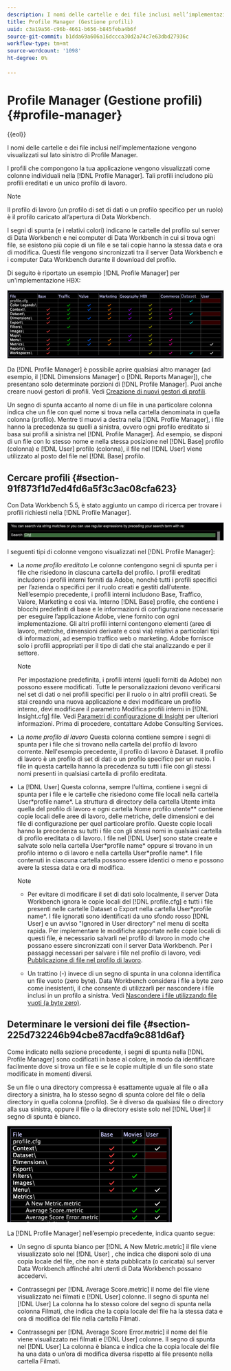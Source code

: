 ```yaml
---
description: I nomi delle cartelle e dei file inclusi nell’implementazione vengono visualizzati sul lato sinistro di Profile Manager.
title: Profile Manager (Gestione profili)
uuid: c3a19a56-c96b-4661-b656-b845feba4b6f
source-git-commit: b1dda69a606a16dccca30d2a74c7e63dbd27936c
workflow-type: tm+mt
source-wordcount: '1098'
ht-degree: 0%

---
```



# Profile Manager (Gestione profili) {#profile-manager}

{{eol}}

I nomi delle cartelle e dei file inclusi nell’implementazione vengono visualizzati sul lato sinistro di Profile Manager.

I profili che compongono la tua applicazione vengono visualizzati come colonne individuali nella [!DNL Profile Manager]. Tali profili includono più profili ereditati e un unico profilo di lavoro.

>[!NOTE]
>
>Il profilo di lavoro (un profilo di set di dati o un profilo specifico per un ruolo) è il profilo caricato all’apertura di Data Workbench.

I segni di spunta (e i relativi colori) indicano le cartelle del profilo sul server di Data Workbench e nei computer di Data Workbench in cui si trova ogni file, se esistono più copie di un file e se tali copie hanno la stessa data e ora di modifica. Questi file vengono sincronizzati tra il server Data Workbench e i computer Data Workbench durante il download del profilo.

Di seguito è riportato un esempio [!DNL Profile Manager] per un&#39;implementazione HBX:

![](assets/client-prof.png)

Da [!DNL Profile Manager] è possibile aprire qualsiasi altro manager (ad esempio, il [!DNL Dimensions Manager] o [!DNL Reports Manager]), che presentano solo determinate porzioni di [!DNL Profile Manager]. Puoi anche creare nuovi gestori di profili. Vedi [Creazione di nuovi gestori di profili](../../../../home/c-get-started/c-intf-anlys-ftrs/c-cstm-prof-files-mgrs/c-new-prof-mgrs.md#concept-0021e006523e4d538aaa16322731d9d3).

Un segno di spunta accanto al nome di un file in una particolare colonna indica che un file con quel nome si trova nella cartella denominata in quella colonna (profilo). Mentre ti muovi a destra nella [!DNL Profile Manager], i file hanno la precedenza su quelli a sinistra, ovvero ogni profilo ereditato si basa sui profili a sinistra nel [!DNL Profile Manager]. Ad esempio, se disponi di un file con lo stesso nome e nella stessa posizione nel [!DNL Base] profilo (colonna) e [!DNL User] profilo (colonna), il file nel [!DNL User] viene utilizzato al posto del file nel [!DNL Base] profilo.

## Cercare profili {#section-91f873f1d7ed4fd6a5f3c3ac08cfa623}

Con Data Workbench 5.5, è stato aggiunto un campo di ricerca per trovare i profili richiesti nella [!DNL Profile Manager].

![](assets/client-prof2.png)

I seguenti tipi di colonne vengono visualizzati nel [!DNL Profile Manager]:

* La *nome profilo ereditato* Le colonne contengono segni di spunta per i file che risiedono in ciascuna cartella del profilo. I profili ereditati includono i profili interni forniti da Adobe, nonché tutti i profili specifici per l’azienda o specifici per il ruolo creati e gestiti dall’utente. Nell’esempio precedente, i profili interni includono Base, Traffico, Valore, Marketing e così via. Interno [!DNL Base] profile, che contiene i blocchi predefiniti di base e le informazioni di configurazione necessarie per eseguire l’applicazione Adobe, viene fornito con ogni implementazione. Gli altri profili interni contengono elementi (aree di lavoro, metriche, dimensioni derivate e così via) relativi a particolari tipi di informazioni, ad esempio traffico web o marketing. Adobe fornisce solo i profili appropriati per il tipo di dati che stai analizzando e per il settore.

   >[!NOTE]
   >
   >Per impostazione predefinita, i profili interni (quelli forniti da Adobe) non possono essere modificati. Tutte le personalizzazioni devono verificarsi nel set di dati o nei profili specifici per il ruolo o in altri profili creati. Se stai creando una nuova applicazione e devi modificare un profilo interno, devi modificare il parametro Modifica profili interni in [!DNL Insight.cfg] file. Vedi [Parametri di configurazione di Insight](../../../../home/c-get-started/c-insght-config-param.md#concept-14da97d0756348e885c08ca9e866074b) per ulteriori informazioni. Prima di procedere, contattare Adobe Consulting Services.

* La *nome profilo di lavoro* Questa colonna contiene sempre i segni di spunta per i file che si trovano nella cartella del profilo di lavoro corrente. Nell&#39;esempio precedente, il profilo di lavoro è Dataset. Il profilo di lavoro è un profilo di set di dati o un profilo specifico per un ruolo. I file in questa cartella hanno la precedenza su tutti i file con gli stessi nomi presenti in qualsiasi cartella di profilo ereditata.
* La [!DNL User] Questa colonna, sempre l&#39;ultima, contiene i segni di spunta per i file e le cartelle che risiedono come file locali nella cartella User\*profile name*. La struttura di directory della cartella Utente imita quella del profilo di lavoro e ogni cartella Nome profilo utente\** contiene copie locali delle aree di lavoro, delle metriche, delle dimensioni e dei file di configurazione per quel particolare profilo. Queste copie locali hanno la precedenza su tutti i file con gli stessi nomi in qualsiasi cartella di profilo ereditata o di lavoro. I file nel [!DNL User] sono state create e salvate solo nella cartella User\*profile name* oppure si trovano in un profilo interno o di lavoro e nella cartella User\*profile name*. I file contenuti in ciascuna cartella possono essere identici o meno e possono avere la stessa data e ora di modifica.

   >[!NOTE]
   >
   >
   >    
   >    
   >    * Per evitare di modificare il set di dati solo localmente, il server Data Workbench ignora le copie locali del [!DNL profile.cfg] e tutti i file presenti nelle cartelle Dataset o Export nella cartella User\*profile name*. I file ignorati sono identificati da uno sfondo rosso [!DNL User] e un avviso &quot;Ignored in User directory&quot; nel menu di scelta rapida. Per implementare le modifiche apportate nelle copie locali di questi file, è necessario salvarli nel profilo di lavoro in modo che possano essere sincronizzati con il server Data Workbench. Per i passaggi necessari per salvare i file nel profilo di lavoro, vedi [Pubblicazione di file nel profilo di lavoro](../../../../home/c-get-started/c-admin-intrf/c-prof-mgr/t-pub-files-wkg-prof.md#task-a0106e010c834d16bd60eef4721b6af9).
   >    
   >    * Un trattino (-) invece di un segno di spunta in una colonna identifica un file vuoto (zero byte). Data Workbench considera i file a byte zero come inesistenti, il che consente di utilizzarli per nascondere i file inclusi in un profilo a sinistra. Vedi [Nascondere i file utilizzando file vuoti (a byte zero)](../../../../home/c-get-started/c-admin-intrf/c-prof-mgr/c-empty-files.md#concept-e776fac9e5904bed8c13b9d5eb17c491).


## Determinare le versioni dei file {#section-225d732246b94cbe87acdfa9c881d6af}

Come indicato nella sezione precedente, i segni di spunta nella [!DNL Profile Manager] sono codificati in base al colore, in modo da identificare facilmente dove si trova un file e se le copie multiple di un file sono state modificate in momenti diversi.

Se un file o una directory compressa è esattamente uguale al file o alla directory a sinistra, ha lo stesso segno di spunta colore del file o della directory in quella colonna (profilo). Se è diverso da qualsiasi file o directory alla sua sinistra, oppure il file o la directory esiste solo nel [!DNL User] il segno di spunta è bianco.

![](assets/vis_ProfMgr_LocalFiles.png)

La [!DNL Profile Manager] nell’esempio precedente, indica quanto segue:

* Un segno di spunta bianco per [!DNL A New Metric.metric] il file viene visualizzato solo nel [!DNL User] , che indica che disponi solo di una copia locale del file, che non è stata pubblicata (o caricata) sul server Data Workbench affinché altri utenti di Data Workbench possano accedervi.

* Contrassegni per [!DNL Average Score.metric] il nome del file viene visualizzato nei filmati e [!DNL User] colonne. Il segno di spunta nel [!DNL User] La colonna ha lo stesso colore del segno di spunta nella colonna Filmati, che indica che la copia locale del file ha la stessa data e ora di modifica del file nella cartella Filmati.

* Contrassegni per [!DNL Average Score Error.metric] il nome del file viene visualizzato nei filmati e [!DNL User] colonne. Il segno di spunta nel [!DNL User] La colonna è bianca e indica che la copia locale del file ha una data o un’ora di modifica diversa rispetto al file presente nella cartella Filmati.

